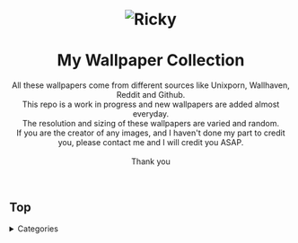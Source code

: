 <h1 align="center">
	<br>
	<img src="https://cdn.discordapp.com/attachments/448331152357326850/1000798214431199352/ea6baf04cb18788b9d6c5706a3aefc3e.jpg?ex=65919378&is=657f1e78&hm=5bb278937036540ce2376e1160368c2fd0acc684249f12b33e7273e25a5aeb25&" alt="Ricky">
	<br>
</h1>

<h1 align="center">
My Wallpaper Collection

</h3>

<p align="center">
All these wallpapers come from different sources like Unixporn, Wallhaven, Reddit and Github.<br>
This repo is a work in progress and new wallpapers are added almost everyday.<br>
The resolution and sizing of these wallpapers are varied and random.<br>
If you are the creator of any images, and I haven't done my part to credit you, please contact me and I will credit you ASAP.<br>
<br>
Thank you<br>
</p><br>

</h1>

## Top

<details>

<summary>Categories</summary>

  - <details> <summary>Abstract</summary>

    - [Abstract](https://github.com/RickyFoots/Wallpapers/blob/main/Pages/Abstract.md)
      - [Waves](https://github.com/RickyFoots/Wallpapers/blob/main/Pages/Waves.md) 
    </details>

  - [Animated](https://github.com/RickyFoots/Wallpapers/blob/main/Pages/Animated.md)

  <details>
  <summary>Anime & Manga</summary>

  - [Anime & Manga](https://github.com/RickyFoots/Wallpapers/blob/main/Pages/Anime-&-Manga.md)
    - [Akira](https://github.com/RickyFoots/Wallpapers/blob/main/Pages/Akira.md)
    - [Attack on Titan](https://github.com/RickyFoots/Wallpapers/blob/main/Pages/Attack-on-Titan.md)
    - [Berserk](https://github.com/RickyFoots/Wallpapers/blob/main/Pages/Berserk.md)
    - [Black Clover](https://github.com/RickyFoots/Wallpapers/blob/main/Pages/Black-Clover.md)
    - [Bleach](https://github.com/RickyFoots/Wallpapers/blob/main/Pages/Bleach.md)
    - [Chainsaw Man](https://github.com/RickyFoots/Wallpapers/blob/main/Pages/Chainsaw-Man.md)
    - [Cowboy BeBop](https://github.com/RickyFoots/Wallpapers/blob/main/Pages/Cowboy-BeBop.md)
    - [Demon Slayer](https://github.com/RickyFoots/Wallpapers/blob/main/Pages/Demon-Slayer.md)
    - [Dorohedoro](https://github.com/RickyFoots/Wallpapers/blob/main/Pages/Dorohedoro.md)
    - [Dragon Ball](https://github.com/RickyFoots/Wallpapers/blob/main/Pages/Dorohedoro.md)
    - [DRR](https://github.com/RickyFoots/Wallpapers/blob/main/Pages/DRR.md)
    - [Edge Runners](https://github.com/RickyFoots/Wallpapers/blob/main/Pages/Edge-Runners.md)
    - [Eva](https://github.com/RickyFoots/Wallpapers/blob/main/Pages/Eva.md)
    - [FMAB](https://github.com/RickyFoots/Wallpapers/blob/main/Pages/FMAB.md)
    - [Frieren](https://github.com/RickyFoots/Wallpapers/blob/main/Pages/Frieren.md)
    - [Ghibli](https://github.com/RickyFoots/Wallpapers/blob/main/Pages/Ghibli.md)
    - [Hells Paradise](https://github.com/RickyFoots/Wallpapers/blob/main/Pages/Hells-Paradise.md)
    - [HxH](https://github.com/RickyFoots/Wallpapers/blob/main/Pages/HxH.md)
    - [JJK](https://github.com/RickyFoots/Wallpapers/blob/main/Pages/JJK.md)
    - [Komi Can't](https://github.com/RickyFoots/Wallpapers/blob/main/Pages/Komi-Can't.md)
    - [Mob](https://github.com/RickyFoots/Wallpapers/blob/main/Pages/Mob.md)
    - [My Hero](https://github.com/RickyFoots/Wallpapers/blob/main/Pages/My-Hero.md)
    - [Naruto](https://github.com/RickyFoots/Wallpapers/blob/main/Pages/Naruto.md)
    - [One Punch](https://github.com/RickyFoots/Wallpapers/blob/main/Pages/One-Punch.md)
    - [Tokyo Ghoul](https://github.com/RickyFoots/Wallpapers/blob/main/Pages/Tokyo-Ghoul.md)
    - [Trigun](https://github.com/RickyFoots/Wallpapers/blob/main/Pages/Trigun.md)
    - [Unsorted Manga or Comics](https://github.com/RickyFoots/Wallpapers/blob/main/Pages/Unsorted-Manga-or-Comics.md)
  </details>

  <details>
  <summary>Fantasy</summary>

  - [Fantasy](https://github.com/RickyFoots/Wallpapers/blob/main/Pages/Fantasy.md)
    - [D&D](https://github.com/RickyFoots/Wallpapers/blob/main/Pages/D&D.md)
  </details>

  - [Kaiju & Monsters](https://github.com/RickyFoots/Wallpapers/blob/main/Pages/Kaiju-&-Monsters.md)
  - [Linux](https://github.com/RickyFoots/Wallpapers/blob/main/Pages/Linux.md)
  - [Mecha](https://github.com/RickyFoots/Wallpapers/blob/main/Pages/Mecha.md)
  - [Memes](https://github.com/RickyFoots/Wallpapers/blob/main/Pages/Memes.md)
  - [Minimal](https://github.com/RickyFoots/Wallpapers/blob/main/Pages/Minimal.md)
  - [Monochrome - Art](https://github.com/RickyFoots/Wallpapers/blob/main/Pages/Monochrome-Art.md)
  - [Painting](https://github.com/RickyFoots/Wallpapers/blob/main/Pages/Painting.md)
  - [Pixel](https://github.com/RickyFoots/Wallpapers/blob/main/Pages/Pixel.md)

  <details>
  <summary>Real Life</summary>

  - [Real Life](https://github.com/RickyFoots/Wallpapers/blob/main/Pages/Real-Life.md)
    - [Floral](https://github.com/RickyFoots/Wallpapers/blob/main/Pages/Floral.md)
    - [Rural](https://github.com/RickyFoots/Wallpapers/blob/main/Pages/Rural.md)
    - [Urban](https://github.com/RickyFoots/Wallpapers/blob/main/Pages/Urban.md)
  </details>

  <details>
  <summary>Seasonal</summary>

  - [Seasonal](https://github.com/RickyFoots/Wallpapers/blob/main/Pages/Seasonal.md)
    - [Fall](https://github.com/RickyFoots/Wallpapers/blob/main/Pages/Fall.md)
    - [Halloween](https://github.com/RickyFoots/Wallpapers/blob/main/Pages/Halloween.md)
    - [Spring](https://github.com/RickyFoots/Wallpapers/blob/main/Pages/Spring.md)
    - [Summer](https://github.com/RickyFoots/Wallpapers/blob/main/Pages/Summer.md)
    - [Winter](https://github.com/RickyFoots/Wallpapers/blob/main/Pages/Winter.md)
  </details>

  - [Unclaimed-SiFi](https://github.com/RickyFoots/Wallpapers/blob/main/Pages/Unclaimed-SiFi.md)
  - [Unsorted Vertical](https://github.com/RickyFoots/Wallpapers/blob/main/Pages/Unsorted-Vertical.md)

  <details>
  <summary>Video Games</summary>

  - [Video Games](https://github.com/RickyFoots/Wallpapers/blob/main/Pages/Video-Games.md)
    - [Animal Crossing](https://github.com/RickyFoots/Wallpapers/blob/main/Pages/Animal-Crossing.md)
    - [Apex](https://github.com/RickyFoots/Wallpapers/blob/main/Pages/Apex.md)
    - [Castlevania](https://github.com/RickyFoots/Wallpapers/blob/main/Pages/Castlevania.md)
    - [COD](https://github.com/RickyFoots/Wallpapers/blob/main/Pages/COD.md)
    - [Cult of the Lamb](https://github.com/RickyFoots/Wallpapers/blob/main/Pages/Cult-of-the-Lamb.md)
    - [Destiny](https://github.com/RickyFoots/Wallpapers/blob/main/Pages/Destiny.md)
    - [DOOM](https://github.com/RickyFoots/Wallpapers/blob/main/Pages/DOOM.md)
    - [God of War](https://github.com/RickyFoots/Wallpapers/blob/main/Pages/God-of-War.md)
    - [Hotline Miami](https://github.com/RickyFoots/Wallpapers/blob/main/Pages/Hotline-Miami.md)
    - [Hyper Light Drifter](https://github.com/RickyFoots/Wallpapers/blob/main/Pages/Hyper-Light-Drifter.md)
    - [Kirby](https://github.com/RickyFoots/Wallpapers/blob/main/Pages/Kirby.md)
    - [League](https://github.com/RickyFoots/Wallpapers/blob/main/Pages/League.md)
    - [Monster Hunter](https://github.com/RickyFoots/Wallpapers/blob/main/Pages/Monster-Hunter.md)
    - [Necropolis](https://github.com/RickyFoots/Wallpapers/blob/main/Pages/Necropolis.md)
    - [Nier](https://github.com/RickyFoots/Wallpapers/blob/main/Pages/Nier.md)
    - [Pokemon](https://github.com/RickyFoots/Wallpapers/blob/main/Pages/Pokemon.md)
    - [Shadow of the Colossus](https://github.com/RickyFoots/Wallpapers/blob/main/Pages/Shadow-of-the-Colossus.md)
    - [Souls-Bourne](https://github.com/RickyFoots/Wallpapers/blob/main/Pages/Souls-Bourne.md)
    - [Stardew](https://github.com/RickyFoots/Wallpapers/blob/main/Pages/Stardew.md)
    - [Starfield](https://github.com/RickyFoots/Wallpapers/blob/main/Pages/Starfield.md)
    - [Ultrakill](https://github.com/RickyFoots/Wallpapers/blob/main/Pages/Ultrakill.md)
    - [Wayfinder](https://github.com/RickyFoots/Wallpapers/blob/main/Pages/Wayfinder.md)
    - [Witcher](https://github.com/RickyFoots/Wallpapers/blob/main/Pages/Witcher.md)
  </details>

</h1>

[Back to top](#Top)

</details>


